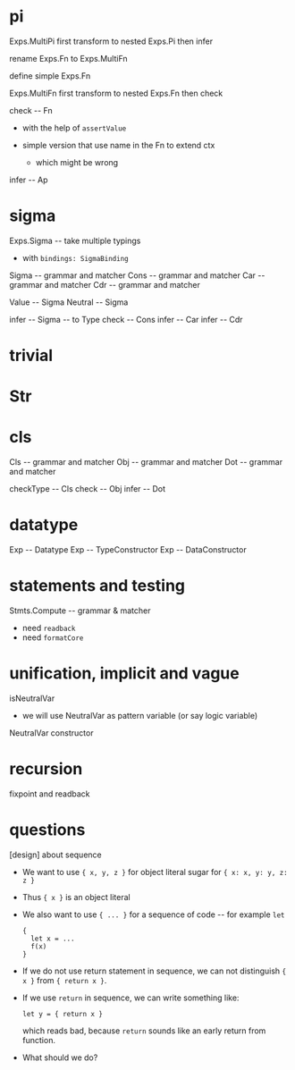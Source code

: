 # pi

Exps.MultiPi first transform to nested Exps.Pi then infer

rename Exps.Fn to Exps.MultiFn

define simple Exps.Fn

Exps.MultiFn first transform to nested Exps.Fn then check

check -- Fn

- with the help of `assertValue`

- simple version that use name in the Fn to extend ctx

  - which might be wrong

infer -- Ap

# sigma

Exps.Sigma -- take multiple typings

- with `bindings: SigmaBinding`

Sigma -- grammar and matcher
Cons -- grammar and matcher
Car -- grammar and matcher
Cdr -- grammar and matcher

Value -- Sigma
Neutral -- Sigma

infer -- Sigma -- to Type
check -- Cons
infer -- Car
infer -- Cdr

# trivial

# Str

# cls

Cls -- grammar and matcher
Obj -- grammar and matcher
Dot -- grammar and matcher

checkType -- Cls
check -- Obj
infer -- Dot

# datatype

Exp -- Datatype
Exp -- TypeConstructor
Exp -- DataConstructor

# statements and testing

Stmts.Compute -- grammar & matcher

- need `readback`
- need `formatCore`

# unification, implicit and vague

isNeutralVar

- we will use NeutralVar as pattern variable (or say logic variable)

NeutralVar constructor

# recursion

fixpoint and readback

# questions

[design] about sequence

- We want to use `{ x, y, z }` for object literal sugar for `{ x: x, y: y, z: z }`

- Thus `{ x }` is an object literal

- We also want to use `{ ... }` for a sequence of code -- for example `let`

  ```
  {
    let x = ...
    f(x)
  }
  ```

- If we do not use return statement in sequence,
  we can not distinguish `{ x }` from `{ return x }`.

- If we use `return` in sequence, we can write something like:

  ```
  let y = { return x }
  ```

  which reads bad, because `return` sounds like an early return from function.

- What should we do?

